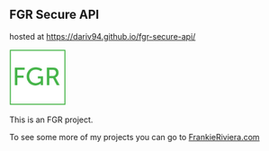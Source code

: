 FGR Secure API
---

hosted at https://dariv94.github.io/fgr-secure-api/

[<img src="./images/FGR_Transparent.png" width="100" />](https://frankieriviera.com)

This is an FGR project. 

To see some more of my projects you can go to [FrankieRiviera.com](https://frankieriviera.com)

<!-- Surge Deployment uses https://github.com/yavisht/deploy-via-surge.sh-github-action-template -->

<!-- add ENV file for redirect to develop locally
CREATE github actions workflow to use ENV for redirect to github pages and not use my local env -->